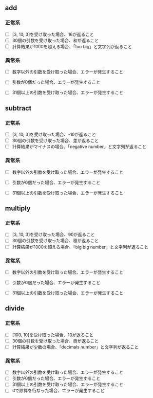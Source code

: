 ## add
### 正常系
- [ ] [3, 10, 3]を受け取った場合、16が返ること
- [ ] 30個の引数を受け取った場合、和が返ること
- [ ] 計算結果が1000を超える場合、「too big」と文字列が返ること

### 異常系
- [ ] 数字以外の引数を受け取った場合、エラーが発生すること
- [ ] 引数が0個だった場合、エラーが発生すること
- [ ] 31個以上の引数を受け取った場合、エラーが発生すること


## subtract
### 正常系
- [ ] [3, 10, 3]を受け取った場合、-10が返ること
- [ ] 30個の引数を受け取った場合、差が返ること
- [ ] 計算結果がマイナスの場合、「negative number」と文字列が返ること

### 異常系
- [ ] 数字以外の引数を受け取った場合、エラーが発生すること
- [ ] 引数が0個だった場合、エラーが発生すること
- [ ] 31個以上の引数を受け取った場合、エラーが発生すること


## multiply
### 正常系
- [ ] [3, 10, 3]を受け取った場合、90が返ること
- [ ] 30個の引数を受け取った場合、積が返ること
- [ ] 計算結果が1000を超える場合、「big big number」と文字列が返ること

### 異常系
- [ ] 数字以外の引数を受け取った場合、エラーが発生すること
- [ ] 引数が0個だった場合、エラーが発生すること
- [ ] 31個以上の引数を受け取った場合、エラーが発生すること


## divide
### 正常系
- [ ] [100, 10]を受け取った場合、10が返ること
- [ ] 30個の引数を受け取った場合、商が返ること
- [ ] 計算結果が少数の場合、「decimals number」と文字列が返ること

### 異常系
- [ ] 数字以外の引数を受け取った場合、エラーが発生すること
- [ ] 引数が0個だった場合、エラーが発生すること
- [ ] 31個以上の引数を受け取った場合、エラーが発生すること
- [ ] 0で除算を行なった場合、エラーが発生すること
